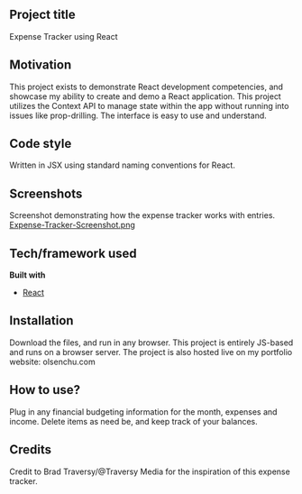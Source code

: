 ## Project title
Expense Tracker using React

## Motivation
This project exists to demonstrate React development competencies, and showcase my ability to create and demo a React application. This project utilizes the Context API to manage state within the app without running into issues like prop-drilling. The interface is easy to use and understand. 


## Code style
Written in JSX using standard naming conventions for React.
 
## Screenshots
Screenshot demonstrating how the expense tracker works with entries. 
[Expense-Tracker-Screenshot.png](https://postimg.cc/Xr0h73h8)

## Tech/framework used

<b>Built with</b>
- [React](https://react.dev/)

## Installation
Download the files, and run in any browser. This project is entirely JS-based and runs on a browser server. The project is also hosted live on my portfolio website: olsenchu.com


## How to use?
Plug in any financial budgeting information for the month, expenses and income. Delete items as need be, and keep track of your balances. 


## Credits
Credit to Brad Traversy/@Traversy Media for the inspiration of this expense tracker.

